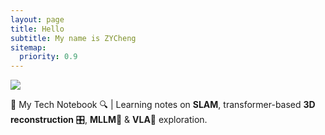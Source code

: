```yaml
---
layout: page
title: Hello
subtitle: My name is ZYCheng
sitemap:
  priority: 0.9
---
```


<img src="{{ '/assets/img/pudhina.jpg' | prepend: site.baseurl }}" id="about-img">

<div id="describe-text">
	<p>📝 My Tech Notebook 🔍 | Learning notes on <strong>SLAM</strong>, transformer-based <strong>3D reconstruction</strong> 🎛️, <strong>MLLM</strong>🧠 & <strong>VLA</strong>🤖 exploration.</p>
</div>